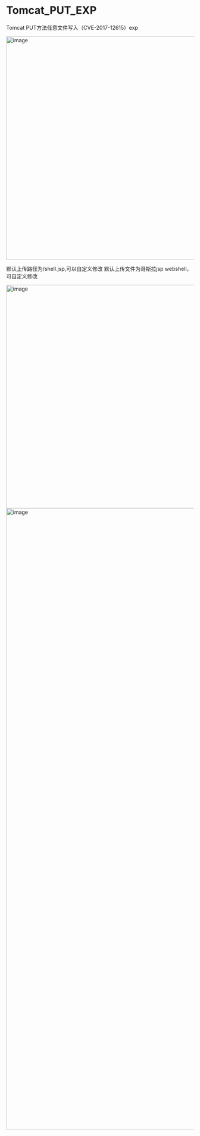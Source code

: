 # Tomcat_PUT_EXP
Tomcat PUT方法任意文件写入（CVE-2017-12615）exp

<img width="600" alt="image" src="https://user-images.githubusercontent.com/105373673/224370999-8d2bf443-04dc-449a-883d-9642d78eca2d.png">


默认上传路径为/shell.jsp,可以自定义修改
默认上传文件为哥斯拉jsp webshell，可自定义修改

<img width="600" alt="image" src="https://user-images.githubusercontent.com/105373673/224371200-19b16464-1709-4c0f-bc9c-cd654eea83ce.png">
<img width="1671" alt="image" src="https://user-images.githubusercontent.com/105373673/224371370-7b115a57-67a6-45c1-9186-26c9aa3d1ece.png">

